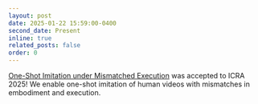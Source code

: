 ```yaml
---
layout: post
date: 2025-01-22 15:59:00-0400
second_date: Present
inline: true
related_posts: false
order: 0
---
```


[One-Shot Imitation under Mismatched Execution](https://portal-cornell.github.io/rhyme/) was accepted to ICRA 2025! We enable one-shot imitation of human videos with mismatches in embodiment and execution.